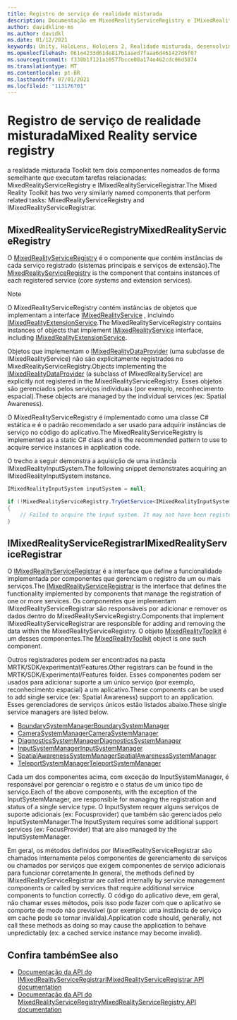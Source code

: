 ```yaml
---
title: Registro de serviço de realidade misturada
description: Documentação em MixedRealityServiceRegistry e IMixedRealityServiceRegistrar
author: davidkline-ms
ms.author: davidkl
ms.date: 01/12/2021
keywords: Unity, HoloLens, HoloLens 2, Realidade misturada, desenvolvimento, MRTK,
ms.openlocfilehash: 061e4233d61de817b1aaed7faaa6d461427d6f07
ms.sourcegitcommit: f338b1f121a10577bcce08a174e462cdc86d5874
ms.translationtype: MT
ms.contentlocale: pt-BR
ms.lasthandoff: 07/01/2021
ms.locfileid: "113176701"
---
```

# <a name="mixed-reality-service-registry"></a><span data-ttu-id="93a9f-104">Registro de serviço de realidade misturada</span><span class="sxs-lookup"><span data-stu-id="93a9f-104">Mixed Reality service registry</span></span>

<span data-ttu-id="93a9f-105">a realidade misturada Toolkit tem dois componentes nomeados de forma semelhante que executam tarefas relacionadas: MixedRealityServiceRegistry e IMixedRealityServiceRegistrar.</span><span class="sxs-lookup"><span data-stu-id="93a9f-105">The Mixed Reality Toolkit has two very similarly named components that perform related tasks: MixedRealityServiceRegistry and IMixedRealityServiceRegistrar.</span></span>

## <a name="mixedrealityserviceregistry"></a><span data-ttu-id="93a9f-106">MixedRealityServiceRegistry</span><span class="sxs-lookup"><span data-stu-id="93a9f-106">MixedRealityServiceRegistry</span></span>

<span data-ttu-id="93a9f-107">O [MixedRealityServiceRegistry](xref:Microsoft.MixedReality.Toolkit.MixedRealityServiceRegistry) é o componente que contém instâncias de cada serviço registrado (sistemas principais e serviços de extensão).</span><span class="sxs-lookup"><span data-stu-id="93a9f-107">The [MixedRealityServiceRegistry](xref:Microsoft.MixedReality.Toolkit.MixedRealityServiceRegistry) is the component that contains instances of each registered service (core systems and extension services).</span></span>

> [!NOTE]
> <span data-ttu-id="93a9f-108">O MixedRealityServiceRegistry contém instâncias de objetos que implementam a interface [IMixedRealityService](xref:Microsoft.MixedReality.Toolkit.IMixedRealityService) , incluindo [IMixedRealityExtensionService](xref:Microsoft.MixedReality.Toolkit.IMixedRealityExtensionService).</span><span class="sxs-lookup"><span data-stu-id="93a9f-108">The MixedRealityServiceRegistry contains instances of objects that implement [IMixedRealityService](xref:Microsoft.MixedReality.Toolkit.IMixedRealityService) interface, including [IMixedRealityExtensionService](xref:Microsoft.MixedReality.Toolkit.IMixedRealityExtensionService).</span></span>
>
><span data-ttu-id="93a9f-109">Objetos que implementam o [IMixedRealityDataProvider](xref:Microsoft.MixedReality.Toolkit.IMixedRealityDataProvider) (uma subclasse de IMixedRealityService) não são explicitamente registrados no MixedRealityServiceRegistry.</span><span class="sxs-lookup"><span data-stu-id="93a9f-109">Objects implementing the [IMixedRealityDataProvider](xref:Microsoft.MixedReality.Toolkit.IMixedRealityDataProvider) (a subclass of IMixedRealityService) are explicitly not registered in the MixedRealityServiceRegistry.</span></span> <span data-ttu-id="93a9f-110">Esses objetos são gerenciados pelos serviços individuais (por exemplo, reconhecimento espacial).</span><span class="sxs-lookup"><span data-stu-id="93a9f-110">These objects are managed by the individual services (ex: Spatial Awareness).</span></span>

<span data-ttu-id="93a9f-111">O MixedRealityServiceRegistry é implementado como uma classe C# estática e é o padrão recomendado a ser usado para adquirir instâncias de serviço no código do aplicativo.</span><span class="sxs-lookup"><span data-stu-id="93a9f-111">The MixedRealityServiceRegistry is implemented as a static C# class and is the recommended pattern to use to acquire service instances in application code.</span></span>

<span data-ttu-id="93a9f-112">O trecho a seguir demonstra a aquisição de uma instância IMixedRealityInputSystem.</span><span class="sxs-lookup"><span data-stu-id="93a9f-112">The following snippet demonstrates acquiring an IMixedRealityInputSystem instance.</span></span>

```c#
IMixedRealityInputSystem inputSystem = null;

if (!MixedRealityServiceRegistry.TryGetService<IMixedRealityInputSystem>(out inputSystem))
{
    // Failed to acquire the input system. It may not have been registered
}
```

## <a name="imixedrealityserviceregistrar"></a><span data-ttu-id="93a9f-113">IMixedRealityServiceRegistrar</span><span class="sxs-lookup"><span data-stu-id="93a9f-113">IMixedRealityServiceRegistrar</span></span>

<span data-ttu-id="93a9f-114">O [IMixedRealityServiceRegistrar](xref:Microsoft.MixedReality.Toolkit.IMixedRealityServiceRegistrar) é a interface que define a funcionalidade implementada por componentes que gerenciam o registro de um ou mais serviços.</span><span class="sxs-lookup"><span data-stu-id="93a9f-114">The [IMixedRealityServiceRegistrar](xref:Microsoft.MixedReality.Toolkit.IMixedRealityServiceRegistrar) is the interface that defines the functionality implemented by components that manage the registration of one or more services.</span></span> <span data-ttu-id="93a9f-115">Os componentes que implementam IMixedRealityServiceRegistrar são responsáveis por adicionar e remover os dados dentro do MixedRealityServiceRegistry.</span><span class="sxs-lookup"><span data-stu-id="93a9f-115">Components that implement IMixedRealityServiceRegistrar are responsible for adding and removing the data within the MixedRealityServiceRegistry.</span></span> <span data-ttu-id="93a9f-116">O objeto [MixedRealityToolkit](xref:Microsoft.MixedReality.Toolkit.MixedRealityToolkit) é um desses componentes.</span><span class="sxs-lookup"><span data-stu-id="93a9f-116">The [MixedRealityToolkit](xref:Microsoft.MixedReality.Toolkit.MixedRealityToolkit) object is one such component.</span></span>

<span data-ttu-id="93a9f-117">Outros registradores podem ser encontrados na pasta MRTK/SDK/experimental/Features.</span><span class="sxs-lookup"><span data-stu-id="93a9f-117">Other registrars can be found in the MRTK/SDK/Experimental/Features folder.</span></span> <span data-ttu-id="93a9f-118">Esses componentes podem ser usados para adicionar suporte a um único serviço (por exemplo, reconhecimento espacial) a um aplicativo.</span><span class="sxs-lookup"><span data-stu-id="93a9f-118">These components can be used to add single service (ex: Spatial Awareness) support to an application.</span></span> <span data-ttu-id="93a9f-119">Esses gerenciadores de serviços únicos estão listados abaixo.</span><span class="sxs-lookup"><span data-stu-id="93a9f-119">These single service managers are listed below.</span></span>

- [<span data-ttu-id="93a9f-120">BoundarySystemManager</span><span class="sxs-lookup"><span data-stu-id="93a9f-120">BoundarySystemManager</span></span>](xref:Microsoft.MixedReality.Toolkit.Experimental.Boundary.BoundarySystemManager)
- [<span data-ttu-id="93a9f-121">CameraSystemManager</span><span class="sxs-lookup"><span data-stu-id="93a9f-121">CameraSystemManager</span></span>](xref:Microsoft.MixedReality.Toolkit.Experimental.CameraSystem.CameraSystemManager)
- [<span data-ttu-id="93a9f-122">DiagnosticsSystemManager</span><span class="sxs-lookup"><span data-stu-id="93a9f-122">DiagnosticsSystemManager</span></span>](xref:Microsoft.MixedReality.Toolkit.Experimental.Diagnostics.DiagnosticsSystemManager)
- [<span data-ttu-id="93a9f-123">InputSystemManager</span><span class="sxs-lookup"><span data-stu-id="93a9f-123">InputSystemManager</span></span>](xref:Microsoft.MixedReality.Toolkit.Experimental.Input.InputSystemManager)
- [<span data-ttu-id="93a9f-124">SpatialAwarenessSystemManager</span><span class="sxs-lookup"><span data-stu-id="93a9f-124">SpatialAwarenessSystemManager</span></span>](xref:Microsoft.MixedReality.Toolkit.Experimental.SpatialAwareness.SpatialAwarenessSystemManager)
- [<span data-ttu-id="93a9f-125">TeleportSystemManager</span><span class="sxs-lookup"><span data-stu-id="93a9f-125">TeleportSystemManager</span></span>](xref:Microsoft.MixedReality.Toolkit.Experimental.Teleport.TeleportSystemManager)

<span data-ttu-id="93a9f-126">Cada um dos componentes acima, com exceção do InputSystemManager, é responsável por gerenciar o registro e o status de um único tipo de serviço.</span><span class="sxs-lookup"><span data-stu-id="93a9f-126">Each of the above components, with the exception of the InputSystemManager, are responsible for managing the registration and status of a single service type.</span></span> <span data-ttu-id="93a9f-127">O InputSystem requer alguns serviços de suporte adicionais (ex: Focusprovider) que também são gerenciados pelo InputSystemManager.</span><span class="sxs-lookup"><span data-stu-id="93a9f-127">The InputSystem requires some additional support services (ex: FocusProvider) that are also managed by the InputSystemManager.</span></span>

<span data-ttu-id="93a9f-128">Em geral, os métodos definidos por IMixedRealityServiceRegistrar são chamados internamente pelos componentes de gerenciamento de serviços ou chamados por serviços que exigem componentes de serviço adicionais para funcionar corretamente.</span><span class="sxs-lookup"><span data-stu-id="93a9f-128">In general, the methods defined by IMixedRealityServiceRegistrar are called internally by service management components or called by services that require additional service components to function correctly.</span></span> <span data-ttu-id="93a9f-129">O código do aplicativo deve, em geral, não chamar esses métodos, pois isso pode fazer com que o aplicativo se comporte de modo não previsível (por exemplo: uma instância de serviço em cache pode se tornar inválida).</span><span class="sxs-lookup"><span data-stu-id="93a9f-129">Application code should, generally, not call these methods as doing so may cause the application to behave unpredictably (ex: a cached service instance may become invalid).</span></span>

## <a name="see-also"></a><span data-ttu-id="93a9f-130">Confira também</span><span class="sxs-lookup"><span data-stu-id="93a9f-130">See also</span></span>

- [<span data-ttu-id="93a9f-131">Documentação da API do IMixedRealityServiceRegistrar</span><span class="sxs-lookup"><span data-stu-id="93a9f-131">IMixedRealityServiceRegistrar API documentation</span></span>](xref:Microsoft.MixedReality.Toolkit.IMixedRealityServiceRegistrar)
- [<span data-ttu-id="93a9f-132">Documentação da API do MixedRealityServiceRegistry</span><span class="sxs-lookup"><span data-stu-id="93a9f-132">MixedRealityServiceRegistry API documentation</span></span>](xref:Microsoft.MixedReality.Toolkit.MixedRealityServiceRegistry)
